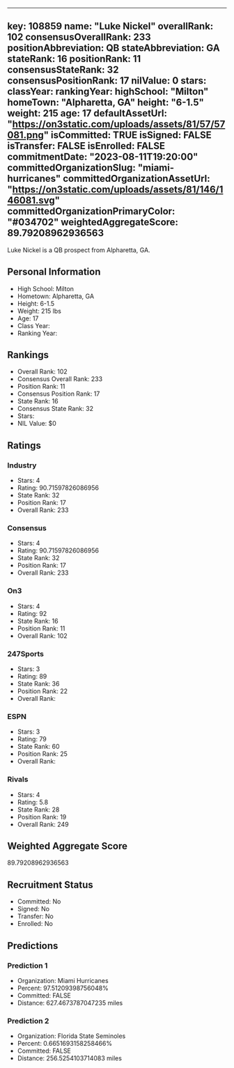 ---
  key: 108859
  name: "Luke Nickel"
  overallRank: 102
  consensusOverallRank: 233
  positionAbbreviation: QB
  stateAbbreviation: GA
  stateRank: 16
  positionRank: 11
  consensusStateRank: 32
  consensusPositionRank: 17
  nilValue: 0
  stars: 
  classYear: 
  rankingYear: 
  highSchool: "Milton"
  homeTown: "Alpharetta, GA"
  height: "6-1.5"
  weight: 215
  age: 17
  defaultAssetUrl: "https://on3static.com/uploads/assets/81/57/57081.png"
  isCommitted: TRUE
  isSigned: FALSE
  isTransfer: FALSE
  isEnrolled: FALSE
  commitmentDate: "2023-08-11T19:20:00"
  committedOrganizationSlug: "miami-hurricanes"
  committedOrganizationAssetUrl: "https://on3static.com/uploads/assets/81/146/146081.svg"
  committedOrganizationPrimaryColor: "#034702"
  weightedAggregateScore: 89.79208962936563
  ---
  
  Luke Nickel is a QB prospect from Alpharetta, GA.
  
  ## Personal Information
  - High School: Milton
  - Hometown: Alpharetta, GA
  - Height: 6-1.5
  - Weight: 215 lbs
  - Age: 17
  - Class Year: 
  - Ranking Year: 
  
  ## Rankings
  - Overall Rank: 102
  - Consensus Overall Rank: 233
  - Position Rank: 11
  - Consensus Position Rank: 17
  - State Rank: 16
  - Consensus State Rank: 32
  - Stars: 
  - NIL Value: $0
  
  ## Ratings
  
  ### Industry
  - Stars: 4
  - Rating: 90.71597826086956
  - State Rank: 32
  - Position Rank: 17
  - Overall Rank: 233
  
  ### Consensus
  - Stars: 4
  - Rating: 90.71597826086956
  - State Rank: 32
  - Position Rank: 17
  - Overall Rank: 233
  
  ### On3
  - Stars: 4
  - Rating: 92
  - State Rank: 16
  - Position Rank: 11
  - Overall Rank: 102
  
  ### 247Sports
  - Stars: 3
  - Rating: 89
  - State Rank: 36
  - Position Rank: 22
  - Overall Rank: 
  
  ### ESPN
  - Stars: 3
  - Rating: 79
  - State Rank: 60
  - Position Rank: 25
  - Overall Rank: 
  
  ### Rivals
  - Stars: 4
  - Rating: 5.8
  - State Rank: 28
  - Position Rank: 19
  - Overall Rank: 249
  
  ## Weighted Aggregate Score
  89.79208962936563
  
  ## Recruitment Status
  - Committed: No
  - Signed: No
  - Transfer: No
  - Enrolled: No
  
  
  
  ## Predictions
  
  ### Prediction 1
  - Organization: Miami Hurricanes
  - Percent: 97.51209398756048%
  - Committed: FALSE
  - Distance: 627.4673787047235 miles
  
  ### Prediction 2
  - Organization: Florida State Seminoles
  - Percent: 0.6651693158258466%
  - Committed: FALSE
  - Distance: 256.5254103714083 miles
  